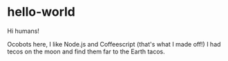 # hello-world

Hi humans!

Ocobots here, I like Node.js and Coffeescript (that's what I made off!)
I had tecos on the moon and find them far to the Earth tacos.
